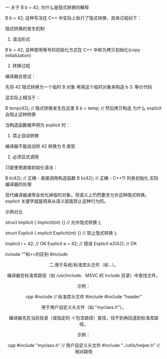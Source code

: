 
一.关于 B b = 42; 为什么是隐式转换的解释

B b = 42; 这种写法在 C++ 中实际上执行了隐式转换，具体过程如下：

隐式转换的发生机制

1. 语法形式

B b = 42; 这种使用等号的初始化方式在 C++ 中称为拷贝初始化(copy initialization)

2. 转换过程

编译器会尝试：

先将 42 隐式转换为一个临时 B 对象
再用这个临时对象来构造 b
3. 等价代码

这实际上相当于：

B temp(42);  // 隐式转换发生在这里
B b = temp;  // 然后拷贝构造
为什么 explicit 会阻止这种转换

当构造函数被声明为 explicit 时：

1. 禁止自动转换

编译器不能自动将 42 转换为 B 类型

2. 必须显式调用

只能使用直接初始化语法：

B b(42);    // 正确 - 直接调用构造函数
B b{42};    // 正确 - C++11 列表初始化
实际编译器的处理

现代编译器通常会优化掉临时对象，但语义上仍然要求允许这种隐式转换。explicit 关键字就是用来从语义层面禁止这种行为的。

示例对比

struct Implicit {
    Implicit(int) {}  // 允许隐式转换
};

struct Explicit {
    explicit Explicit(int) {}  // 禁止隐式转换
};

Implicit i = 42;  // OK
Explicit e = 42;  // 错误
Explicit e2(42);  // OK

include ""和<>的区别
#include <header>

二.用于系统/标准库头文件（如 <iostream>、<vector>）。

编译器在标准库路径（如 /usr/include、MSVC 的 include 目录）中查找文件。

示例：

cpp
#include <iostream>  // 标准库头文件
#include <vector>
#include "header"

用于用户自定义头文件（如 "myclass.h"）。

编译器先在当前目录（或指定的 -I 包含路径）查找，找不到再回退到标准库路径。

示例：

cpp
#include "myclass.h"  // 用户自定义头文件
#include "../utils/helper.h"  // 相对路径
